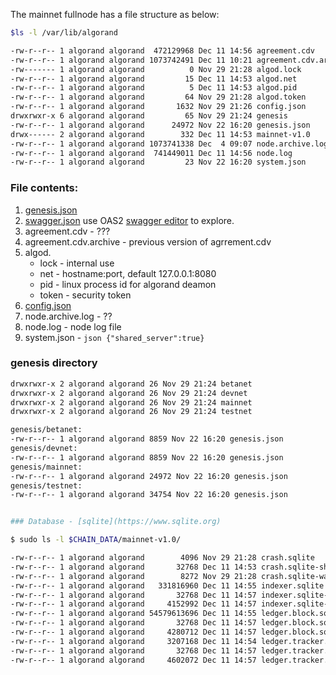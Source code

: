 The mainnet fullnode has a file structure as below:

```bash
$ls -l /var/lib/algorand

-rw-r--r-- 1 algorand algorand  472129968 Dec 11 14:56 agreement.cdv
-rw-r--r-- 1 algorand algorand 1073742491 Dec 11 10:21 agreement.cdv.archive
-rw------- 1 algorand algorand          0 Nov 29 21:28 algod.lock
-rw-r--r-- 1 algorand algorand         15 Dec 11 14:53 algod.net
-rw-r--r-- 1 algorand algorand          5 Dec 11 14:53 algod.pid
-rw-r--r-- 1 algorand algorand         64 Nov 29 21:28 algod.token
-rw-r--r-- 1 algorand algorand       1632 Nov 29 21:26 config.json
drwxrwxr-x 6 algorand algorand         65 Nov 29 21:24 genesis
-rw-r--r-- 1 algorand algorand      24972 Nov 22 16:20 genesis.json
drwx------ 2 algorand algorand        332 Dec 11 14:53 mainnet-v1.0
-rw-r--r-- 1 algorand algorand 1073741338 Dec  4 09:07 node.archive.log
-rw-r--r-- 1 algorand algorand  741449011 Dec 11 14:56 node.log
-rw-r--r-- 1 algorand algorand         23 Nov 22 16:20 system.json
```

### File contents:

1. [genesis.json](genesis.json)
2. [swagger.json](../capabilities/swagger.json) use OAS2 [swagger editor](https://editor.swagger.io) to explore.
3. agreement.cdv - ???
4. agreement.cdv.archive - previous version of agrrement.cdv
5. algod.
   * lock - internal use
   * net - hostname:port, default 127.0.0.1:8080
   * pid - linux process id for algorand deamon
   * token - security token
6. [config.json](../configurations/default.json)
7. node.archive.log - ??
8. node.log - node log file
9. system.json - ```json {"shared_server":true}```
 

### genesis directory

```bash
drwxrwxr-x 2 algorand algorand 26 Nov 29 21:24 betanet
drwxrwxr-x 2 algorand algorand 26 Nov 29 21:24 devnet
drwxrwxr-x 2 algorand algorand 26 Nov 29 21:24 mainnet
drwxrwxr-x 2 algorand algorand 26 Nov 29 21:24 testnet

genesis/betanet:
-rw-r--r-- 1 algorand algorand 8859 Nov 22 16:20 genesis.json
genesis/devnet:
-rw-r--r-- 1 algorand algorand 8859 Nov 22 16:20 genesis.json
genesis/mainnet:
-rw-r--r-- 1 algorand algorand 24972 Nov 22 16:20 genesis.json
genesis/testnet:
-rw-r--r-- 1 algorand algorand 34754 Nov 22 16:20 genesis.json


### Database - [sqlite](https://www.sqlite.org)

$ sudo ls -l $CHAIN_DATA/mainnet-v1.0/

-rw-r--r-- 1 algorand algorand        4096 Nov 29 21:28 crash.sqlite
-rw-r--r-- 1 algorand algorand       32768 Dec 11 14:53 crash.sqlite-shm
-rw-r--r-- 1 algorand algorand        8272 Nov 29 21:28 crash.sqlite-wal
-rw-r--r-- 1 algorand algorand   331816960 Dec 11 14:55 indexer.sqlite
-rw-r--r-- 1 algorand algorand       32768 Dec 11 14:57 indexer.sqlite-shm
-rw-r--r-- 1 algorand algorand     4152992 Dec 11 14:57 indexer.sqlite-wal
-rw-r--r-- 1 algorand algorand 54579613696 Dec 11 14:55 ledger.block.sqlite
-rw-r--r-- 1 algorand algorand       32768 Dec 11 14:57 ledger.block.sqlite-shm
-rw-r--r-- 1 algorand algorand     4280712 Dec 11 14:57 ledger.block.sqlite-wal
-rw-r--r-- 1 algorand algorand     3207168 Dec 11 14:54 ledger.tracker.sqlite
-rw-r--r-- 1 algorand algorand       32768 Dec 11 14:57 ledger.tracker.sqlite-shm
-rw-r--r-- 1 algorand algorand     4602072 Dec 11 14:57 ledger.tracker.sqlite-wal



